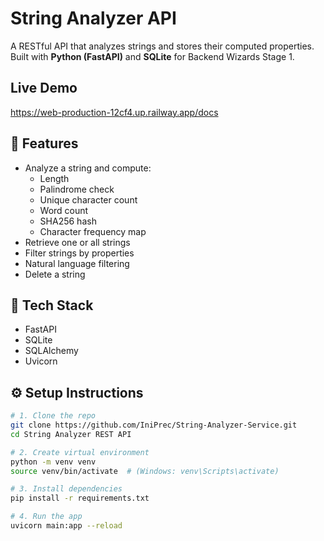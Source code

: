 # String Analyzer API

A RESTful API that analyzes strings and stores their computed properties.  
Built with **Python (FastAPI)** and **SQLite** for Backend Wizards Stage 1.

## Live Demo
https://web-production-12cf4.up.railway.app/docs

## 🚀 Features

- Analyze a string and compute:
  - Length
  - Palindrome check
  - Unique character count
  - Word count
  - SHA256 hash
  - Character frequency map
- Retrieve one or all strings
- Filter strings by properties
- Natural language filtering
- Delete a string

## 🧰 Tech Stack
- FastAPI
- SQLite
- SQLAlchemy
- Uvicorn

## ⚙️ Setup Instructions

```bash
# 1. Clone the repo
git clone https://github.com/IniPrec/String-Analyzer-Service.git
cd String Analyzer REST API

# 2. Create virtual environment
python -m venv venv
source venv/bin/activate  # (Windows: venv\Scripts\activate)

# 3. Install dependencies
pip install -r requirements.txt

# 4. Run the app
uvicorn main:app --reload
```